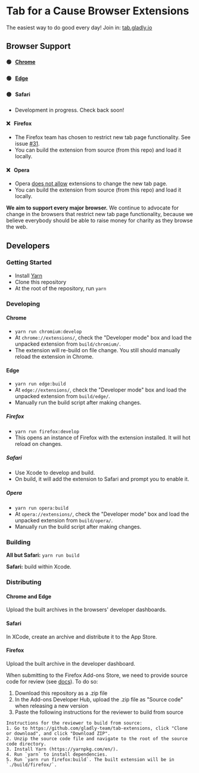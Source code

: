 # Tab for a Cause Browser Extensions
The easiest way to do good every day! Join in: [tab.gladly.io](https://tab.gladly.io/)

## Browser Support

#### 🟢 &nbsp; [Chrome](https://chrome.google.com/webstore/detail/tab-for-a-cause/gibkoahgjfhphbmeiphbcnhehbfdlcgo)

#### 🟢 &nbsp; [Edge](https://microsoftedge.microsoft.com/addons/detail/tab-for-a-cause/hmiiajmhelfgiaoboffbjpjdckbmnddg)

#### 🟡 &nbsp; Safari
* Development in progress. Check back soon!

#### ❌ &nbsp; Firefox
* The Firefox team has chosen to restrict new tab page functionality. See issue [#31](https://github.com/gladly-team/tab-extensions/issues/31).
* You can build the extension from source (from this repo) and load it locally.

#### ❌ &nbsp; Opera
* Opera [does not allow](https://dev.opera.com/extensions/acceptance-criteria/) extensions to change the new tab page.
* You can build the extension from source (from this repo) and load it locally.

**We aim to support every major browser.** We continue to advocate for change in the browsers that restrict new tab page functionality, because we believe everybody should be able to raise money for charity as they browse the web.

## Developers

### Getting Started

* Install [Yarn](https://yarnpkg.com/en/)
* Clone this repository
* At the root of the repository, run `yarn`

### Developing

#### Chrome
* `yarn run chromium:develop`
* At `chrome://extensions/`, check the "Developer mode" box and load the unpacked extension from `build/chromium/`.
* The extension will re-build on file change. You still should manually reload the extension in Chrome.

#### Edge
* `yarn run edge:build`
* At `edge://extensions/`, check the "Developer mode" box and load the unpacked extension from `build/edge/`.
* Manually run the build script after making changes.

##### Firefox
* `yarn run firefox:develop`
* This opens an instance of Firefox with the extension installed. It will hot reload on changes.

##### Safari
* Use Xcode to develop and build.
* On build, it will add the extension to Safari and prompt you to enable it.

##### Opera
* `yarn run opera:build`
* At `opera://extensions/`, check the "Developer mode" box and load the unpacked extension from `build/opera/`.
* Manually run the build script after making changes.

### Building

**All but Safari:** `yarn run build`

**Safari:** build within Xcode.

### Distributing

#### Chrome and Edge

Upload the built archives in the browsers' developer dashboards.

#### Safari

In XCode, create an archive and distribute it to the App Store.

#### Firefox

Upload the built archive in the developer dashboard.

When submitting to the Firefox Add-ons Store, we need to provide source code for review (see [docs](https://developer.mozilla.org/en-US/docs/Mozilla/Add-ons/Source_Code_Submission)). To do so:

1. Download this repository as a .zip file
2. In the Add-ons Developer Hub, upload the .zip file as "Source code" when releasing a new version
3. Paste the following instructions for the reviewer to build from source
```
Instructions for the reviewer to build from source:
1. Go to https://github.com/gladly-team/tab-extensions, click "Clone or download", and click "Download ZIP".
2. Unzip the source code file and navigate to the root of the source code directory.
3. Install Yarn (https://yarnpkg.com/en/).
4. Run `yarn` to install dependencies.
5. Run `yarn run firefox:build`. The built extension will be in `./build/firefox/`.
